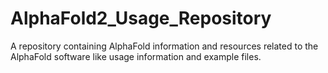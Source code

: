 # AlphaFold2_Usage_Repository
A repository containing AlphaFold information and resources related to the AlphaFold software like usage information and example files. 
